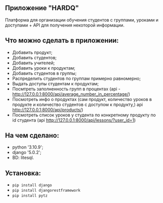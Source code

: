 ## Приложение "HARDQ"

Платформа для организации обучения студентов с группами,
уроками и доступами + API для получения некоторой информации.

## Что можно сделать в приложении:

- Добавить продукт;
- Добавить студентов;
- Добавить учителей;
- Добавить уроки к продуктам;
- Добавить студентов в группы;
- Распределить студентов по группам примерно равномерно;
- Выдать доступы студентам к продуктам;
- Посмтреть заполненность групп в процентах (api - http://127.0.0.1:8000/api/average_number_in_percentage/)
- Посмотреть инфо о продуктах (сам продукт, количество уроков в продукте и количество студентов с доступом к продукту,)
  api http://127.0.0.1:8000/api/products/)
- Посмотреть список уроков у студента по конкретному продукту по id студента (api http://127.0.0.1:8000/api/lessons/?user_id=1)

## На чем сделано:
- python '3.10.9';
- django '5.0.2';
- BD: litesql.

## Установка:
- `pip install django`
- `pip install djangorestframework`
- `pip install pytz`